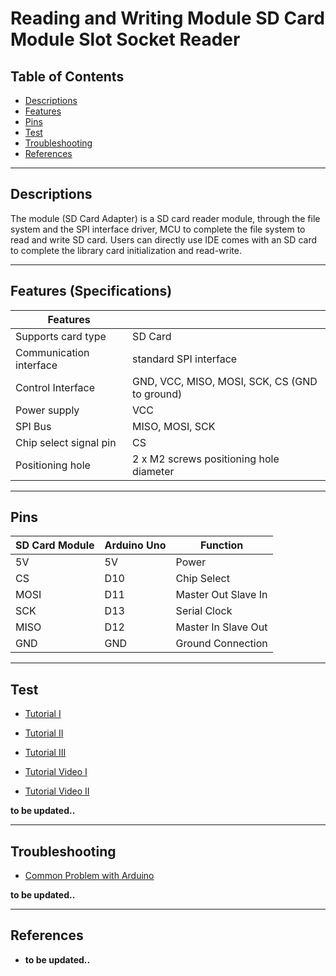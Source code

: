 # Reading and Writing Module SD Card Module Slot Socket Reader

## Table of Contents

-   [Descriptions](#descriptions)
-   [Features](#features)
-   [Pins](#pins)
-   [Test](#test-code)
-   [Troubleshooting](#troubleshooting)
-   [References](#references)

---

## Descriptions

The module (SD Card Adapter) is a SD card reader module, through the file system and the SPI interface driver, MCU to complete the file system to read and write SD card.
Users can directly use IDE comes with an SD card to complete the library card initialization and read-write.

---

## Features (Specifications)

| Features                |                                               |
| ----------------------- | --------------------------------------------- |
| Supports card type      | SD Card                                       |
| Communication interface | standard SPI interface                        |
| Control Interface       | GND, VCC, MISO, MOSI, SCK, CS (GND to ground) |
| Power supply            | VCC                                           |
| SPI Bus                 | MISO, MOSI, SCK                               |
| Chip select signal pin  | CS                                            |
| Positioning hole        | 2 x M2 screws positioning hole diameter       |

---

## Pins

| SD Card Module | Arduino Uno | Function            |
| -------------- | ----------- | ------------------- |
| 5V             | 5V          | Power               |
| CS             | D10         | Chip Select         |
| MOSI           | D11         | Master Out Slave In |
| SCK            | D13         | Serial Clock        |
| MISO           | D12         | Master In Slave Out |
| GND            | GND         | Ground Connection   |

---

## Test

-   [Tutorial I](http://bit.ly/Guide-to-SD-Card-Module)
-   [Tutorial II](https://bit.ly/3tO48pk)
-   [Tutorial III](https://dronebotworkshop.com/sd-card-arduino/)

-   [Tutorial Video I](https://www.youtube.com/watch?v=finwzEU1CB0)
-   [Tutorial Video II](https://www.youtube.com/watch?v=oTXi6kYg0D4)

**to be updated..**

---

## Troubleshooting

-   [Common Problem with Arduino](https://www.youtube.com/watch?v=9xsLfjCArX8)

**to be updated..**

---

## References

-   **to be updated..**
